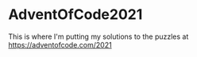 # AdventOfCode2021
This is where I'm putting my solutions to the puzzles at https://adventofcode.com/2021
